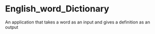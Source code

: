 # English_word_Dictionary
An application that takes a word as an input and gives a definition as an output
